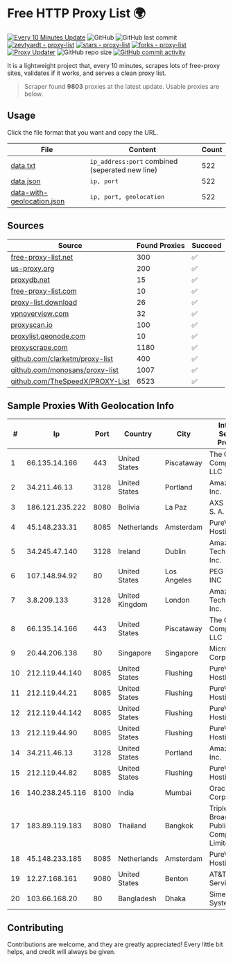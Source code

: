 
# Free HTTP Proxy List 🌍

[![Every 10 Minutes Update](https://github.com/mertguvencli/http-proxy-list/actions/workflows/main.yml/badge.svg?branch=main)](https://github.com/mertguvencli/http-proxy-list/actions/workflows/main.yml)
![GitHub](https://img.shields.io/github/license/mertguvencli/http-proxy-list)
![GitHub last commit](https://img.shields.io/github/last-commit/mertguvencli/http-proxy-list)
[![zevtyardt - proxy-list](https://img.shields.io/static/v1?label=zevtyardt&message=proxy-list&color=blue&logo=github)](https://github.com/zevtyardt/proxy-list "Go to GitHub repo")
[![stars - proxy-list](https://img.shields.io/github/stars/zevtyardt/proxy-list?style=social)](https://github.com/zevtyardt/proxy-list)
[![forks - proxy-list](https://img.shields.io/github/forks/zevtyardt/proxy-list?style=social)](https://github.com/zevtyardt/proxy-list)
[![Proxy Updater](https://github.com/zevtyardt/proxy-list/workflows/Proxy%20Updater/badge.svg)](https://github.com/zevtyardt/proxy-list/actions?query=workflow:"Proxy+Updater")
![GitHub repo size](https://img.shields.io/github/repo-size/zevtyardt/proxy-list)
[![GitHub commit activity](https://img.shields.io/github/commit-activity/m/zevtyardt/proxy-list?logo=commits)](https://github.com/zevtyardt/proxy-list/commits/main)

It is a lightweight project that, every 10 minutes, scrapes lots of free-proxy sites, validates if it works, and serves a clean proxy list.

> Scraper found **9803** proxies at the latest update. Usable proxies are below.

## Usage

Click the file format that you want and copy the URL.

|File|Content|Count|
|----|-------|-----|
|[data.txt](https://raw.githubusercontent.com/mertguvencli/http-proxy-list/main/proxy-list/data.txt)|`ip_address:port` combined (seperated new line)|522|
|[data.json](https://raw.githubusercontent.com/mertguvencli/http-proxy-list/main/proxy-list/data.json)|`ip, port`|522|
|[data-with-geolocation.json](https://raw.githubusercontent.com/mertguvencli/http-proxy-list/main/proxy-list/data-with-geolocation.json)|`ip, port, geolocation`|522|

## Sources

|Source|Found Proxies|Succeed|
|------|-------------|-------|
|[free-proxy-list.net](https://free-proxy-list.net)|300|✅|
|[us-proxy.org](https://www.us-proxy.org)|200|✅|
|[proxydb.net](http://proxydb.net)|15|✅|
|[free-proxy-list.com](https://free-proxy-list.com/?page=&port=&type%5B%5D=http&type%5B%5D=https&up_time=0&search=Search)|10|✅|
|[proxy-list.download](https://www.proxy-list.download/HTTP)|26|✅|
|[vpnoverview.com](https://vpnoverview.com/privacy/anonymous-browsing/free-proxy-servers)|32|✅|
|[proxyscan.io](https://www.proxyscan.io)|100|✅|
|[proxylist.geonode.com](https://proxylist.geonode.com/api/proxy-list?limit=300&page=1&sort_by=lastChecked&sort_type=desc&protocols=http,https)|10|✅|
|[proxyscrape.com](https://api.proxyscrape.com/v2/?request=displayproxies&protocol=http&timeout=10000&country=all&ssl=all&anonymity=all)|1180|✅|
|[github.com/clarketm/proxy-list](https://raw.githubusercontent.com/clarketm/proxy-list/master/proxy-list-raw.txt)|400|✅|
|[github.com/monosans/proxy-list](https://raw.githubusercontent.com/monosans/proxy-list/main/proxies/http.txt)|1007|✅|
|[github.com/TheSpeedX/PROXY-List](https://raw.githubusercontent.com/TheSpeedX/PROXY-List/master/http.txt)|6523|✅|


## Sample Proxies With Geolocation Info

|#|Ip|Port|Country|City|Internet Service Provider|
|-|--|----|-------|----|-------------------------|
|1|66.135.14.166|443|United States|Piscataway|The Constant Company, LLC|
|2|34.211.46.13|3128|United States|Portland|Amazon.com, Inc.|
|3|186.121.235.222|8080|Bolivia|La Paz|AXS Bolivia S. A.|
|4|45.148.233.31|8085|Netherlands|Amsterdam|PureVoltage Hosting Inc.|
|5|34.245.47.140|3128|Ireland|Dublin|Amazon Technologies Inc.|
|6|107.148.94.92|80|United States|Los Angeles|PEG TECH INC|
|7|3.8.209.133|3128|United Kingdom|London|Amazon Technologies Inc.|
|8|66.135.14.166|443|United States|Piscataway|The Constant Company, LLC|
|9|20.44.206.138|80|Singapore|Singapore|Microsoft Corporation|
|10|212.119.44.140|8085|United States|Flushing|PureVoltage Hosting Inc.|
|11|212.119.44.21|8085|United States|Flushing|PureVoltage Hosting Inc.|
|12|212.119.44.142|8085|United States|Flushing|PureVoltage Hosting Inc.|
|13|212.119.44.90|8085|United States|Flushing|PureVoltage Hosting Inc.|
|14|34.211.46.13|3128|United States|Portland|Amazon.com, Inc.|
|15|212.119.44.82|8085|United States|Flushing|PureVoltage Hosting Inc.|
|16|140.238.245.116|8100|India|Mumbai|Oracle Corporation|
|17|183.89.119.183|8080|Thailand|Bangkok|Triple T Broadband Public Company Limited|
|18|45.148.233.185|8085|Netherlands|Amsterdam|PureVoltage Hosting Inc.|
|19|12.27.168.161|9080|United States|Benton|AT&T Services, Inc.|
|20|103.66.168.20|80|Bangladesh|Dhaka|Simec System Ltd.|



## Contributing

Contributions are welcome, and they are greatly appreciated! Every
little bit helps, and credit will always be given.

